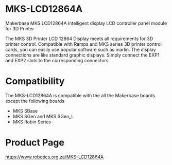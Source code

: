 # MKS-LCD12864A
Makerbase MKS LCD12864A Intelligent display LCD controller panel module for 3D Printer

The MKS 3D Printer LCD 12864 Display meets all requirements for 3D printer control. Compatible with Ramps and MKS series 3D printer control cards, you can easily use popular software such as marlin. The display connections are like standard graphic displays. Simply connect the EXP1 and EXP2 slots to the corresponding connectors

# Compatibility 
The MKS-LCD12864A is compatible with the all the Makerbase boards except the following boards
- MKS SBase
- MKS SGen and MKS SGen_L
- MKS Robin Series

# Product Page
https://www.robotics.org.za/MKS-LCD12864A
